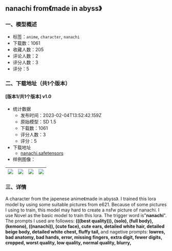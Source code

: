 ## nanachi from《made in abyss》
### 一、模型概述

- 标签：`anime`, `character`, `nanachi`
- 下载数：1061
- 收藏人数：205
- 评论人数：2
- 评分人数：3
- 评分：5

### 二、下载地址（共1个版本）

#### [版本1/共1个版本] v1.0

- 统计数据
  - 发布时间：2023-02-04T13:52:42.159Z
  - 原始模型：SD 1.5
  - 下载数：1061
  - 评分人数：3
  - 评分：5
- 下载地址
  - [nanachi.safetensors](https://civitai.com/api/download/models/7749)
- 样例图像：

| <img src="https://image.civitai.com/xG1nkqKTMzGDvpLrqFT7WA/be1d22ec-5541-43d2-2619-3429c555c900/width=450/72856.jpeg" /> | <img src="https://image.civitai.com/xG1nkqKTMzGDvpLrqFT7WA/0c851835-ae9e-460e-c0b9-f9c31135f600/width=450/72861.jpeg" /> | <img src="https://image.civitai.com/xG1nkqKTMzGDvpLrqFT7WA/f1f5c481-527c-4ba1-691e-b8222ac68600/width=450/72860.jpeg" /> | <img src="https://image.civitai.com/xG1nkqKTMzGDvpLrqFT7WA/cff986b0-49a6-4a03-2a6e-e0fdb2788400/width=450/72859.jpeg" /> |
| ---- | ---- | ---- | ---- |


### 三、详情
<p>A character from the japenese anime《made in abyss》. I trained this lora model by using some suitable pictures from e621. Because of some pictures I using to train, this model may hard to create a nsfw picture of nanachi. I use Novel as the basic model to train this lora. The trigger word is"<strong>nanachi</strong>". The prompts I used are followes: <strong>(((best quality))), (solo), (full body), (kemono), ((nanachi)), (cute face), cute ears, detailed  white hair, detailed beige body, detailed white chest, fluffy tail, </strong>and nagetive prompts: <strong>lowres, bad anatomy, bad hands, error, missing fingers, extra digit, fewer digits, cropped, worst quality, low quality, normal quality, blurry,</strong></p>